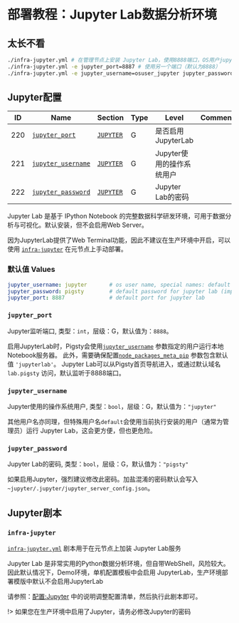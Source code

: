 # 部署教程：Jupyter Lab数据分析环境

## 太长不看

```bash
./infra-jupyter.yml # 在管理节点上安装 Jupyter Lab，使用8888端口，OS用户jupyter，默认密码 pigsty
./infra-jupyter.yml -e jupyter_port=8887 # 使用另一个端口（默认为8888）
./infra-jupyter.yml -e jupyter_username=osuser_jupyter jupyter_password=pigsty2 # 使用不同的操作系统用户与密码
```


## Jupyter配置

| ID  | Name                                    |           Section           | Type | Level | Comment                       |
|-----|-----------------------------------------|-----------------------------|------|-------|-------------------------------|
| 220  | [`jupyter_port`](v-infra.md#jupyter_enabled)              | [`JUPYTER`](v-infra.md#JUPYTER)                 | G     | 是否启用JupyterLab                   |
| 221  | [`jupyter_username`](v-infra.md#jupyter_username)            | [`JUPYTER`](v-infra.md#JUPYTER)                 | G     | Jupyter使用的操作系统用户            |
| 222  | [`jupyter_password`](v-infra.md#jupyter_password)            | [`JUPYTER`](v-infra.md#JUPYTER)                 | G     | Jupyter Lab的密码                    |


Jupyter Lab 是基于 IPython Notebook 的完整数据科学研发环境，可用于数据分析与可视化。默认安装，但不会启用Web Server。

因为JupyterLab提供了Web Terminal功能，因此不建议在生产环境中开启，可以使用 [`infra-jupyter`](p-infra.md#infra-jupyter) 在元节点上手动部署。


### 默认值 Values

```yaml
jupyter_username: jupyter       # os user name, special names: default|root (dangerous!)
jupyter_password: pigsty        # default password for jupyter lab (important!)
jupyter_port: 8887              # default port for jupyter lab
```


### `jupyter_port`

Jupyter监听端口, 类型：`int`，层级：G，默认值为：`8888`。



启用JupyterLab时，Pigsty会使用[`jupyter_username`](jupyter_username) 参数指定的用户运行本地Notebook服务器。
此外，需要确保配置[`node_packages_meta_pip`](v-nodes.md#node_packages_meta_pip) 参数包含默认值 `'jupyterlab'`。
Jupyter Lab可以从Pigsty首页导航进入，或通过默认域名 `lab.pigsty` 访问，默认监听于8888端口。


### `jupyter_username`

Jupyter使用的操作系统用户, 类型：`bool`，层级：G，默认值为：`"jupyter"`

其他用户名亦同理，但特殊用户名`default`会使用当前执行安装的用户（通常为管理员）运行 Jupyter Lab，这会更方便，但也更危险。



### `jupyter_password`

Jupyter Lab的密码, 类型：`bool`，层级：G，默认值为：`"pigsty"`

如果启用Jupyter，强烈建议修改此密码。加盐混淆的密码默认会写入`~jupyter/.jupyter/jupyter_server_config.json`。





## Jupyter剧本

### `infra-jupyter`

[`infra-jupyter.yml`](https://github.com/Vonng/pigsty/blob/master/infra-jupyter.yml) 剧本用于在元节点上加装 Jupyter Lab服务


Jupyter Lab 是非常实用的Python数据分析环境，但自带WebShell，风险较大。因此默认情况下，Demo环境，单机配置模板中会启用 JupyterLab，生产环境部署模版中默认不会启用JupyterLab

请参照：[配置:Jupyter](v-infra.md#JUPYTER) 中的说明调整配置清单，然后执行此剧本即可。

!> 如果您在生产环境中启用了Jupyter，请务必修改Jupyter的密码